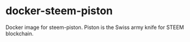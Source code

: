 # docker-steem-piston
Docker image for steem-piston. Piston is the Swiss army knife for STEEM blockchain.
